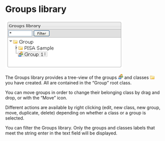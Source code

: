 <!--
created_at: '2012-04-03 14:15:47'
updated_at: '2013-03-13 13:56:46'
authors:
    - 'Jérôme Bogaerts'
contributors:
    - 'Sophie Doublet'
tags:
    - 'Manage Groups'
-->

Groups library
==============

![](../resources/groups-library.png)

The Groups library provides a tree-view of the groups ![](../resources/Group_icon_library.png) and classes ![](../resources/Class_icon_library.png) you have created. All are contained in the “Group” root class.

You can move groups in order to change their belonging class by drag and drop, or with the “Move” icon.

Different actions are available by right clicking (edit, new class, new group, move, duplicate, delete) depending on whether a class or a group is selected.

You can filter the Groups library. Only the groups and classes labels that meet the string enter in the text field will be displayed.


